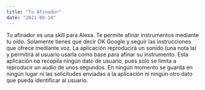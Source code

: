 ```yaml
---
title: "Tu Afinador"
date: "2021-05-14"
---
```


Tu afinador es una skill para Alexa. Te permite afinar instrumentos mediante tu oído. Solamente tienes que decir OK Google y seguir las instrucciones que ofrece mediante voz. La aplicación reproducirá un sonido (una nota la) y permitirá al usuario usarla como base para afinar su instrumento. Esta aplicación no recopila ningún dato de usuario, pues solo se limita a reproducir un audio de unos segundos. En ningún momento se guarda en ningún lugar ni las solicitudes enviadas a la aplicación ni ningún otro dato que pueda identificar al usuario.
